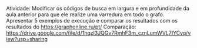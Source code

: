 Atividade: 
Modificar os códigos de busca em largura e em profundidade da aula anterior para que ele realize uma varredura em todo o grafo. Apresentar 5 exemplos de execução e comparar os resultados com os resultados do https://graphonline.ru/pt/
Comparação: https://drive.google.com/file/d/1hqzl3JQGv7RmhF3m_cznLumWVL7IYCvq/view?usp=sharing
